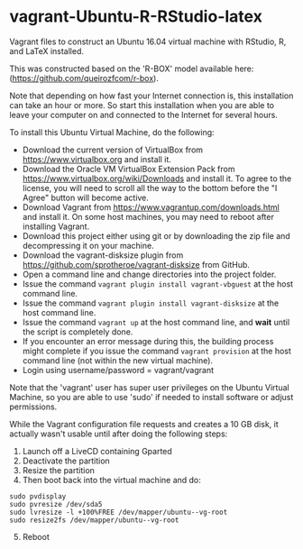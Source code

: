 # vagrant-Ubuntu-R-RStudio-latex

Vagrant files to construct an Ubuntu 16.04 virtual machine with RStudio, R, and LaTeX installed.

This was constructed based on the 'R-BOX' model available here: (https://github.com/queirozfcom/r-box).

Note that depending on how fast your Internet connection is, this installation can take an hour or more.  So start this installation when you are able to leave your computer on and connected to the Internet for several hours.

To install this Ubuntu Virtual Machine, do the following:

 - Download the current version of VirtualBox from https://www.virtualbox.org and install it.
 - Download the Oracle VM VirtualBox Extension Pack from https://www.virtualbox.org/wiki/Downloads and install it.  To agree to the license, you will need to scroll all the way to the bottom before the "I Agree" button will become active.
 - Download Vagrant from https://www.vagrantup.com/downloads.html and install it.  On some host machines, you may need to reboot after installing Vagrant.
 - Download this project either using git or by downloading the zip file and decompressing it on your machine.
 - Download the vagrant-disksize plugin from https://github.com/sprotheroe/vagrant-disksize from GitHub.
 - Open a command line and change directories into the project folder. 
 - Issue the command `vagrant plugin install vagrant-vbguest` at the host command line.
 - Issue the command `vagrant plugin install vagrant-disksize` at the host command line.
 - Issue the command `vagrant up` at the host command line, and **wait** until the script is completely done.
 - If you encounter an error message during this, the building process might complete if you issue the command `vagrant provision` at the host command line (not within the new virtual machine).
 - Login using username/password = vagrant/vagrant

Note that the 'vagrant' user has super user privileges on the Ubuntu Virtual Machine, so you are able to use 'sudo' if needed to install software or adjust permissions.

While the Vagrant configuration file requests and creates a 10 GB disk, it actually wasn't usable until after doing the following steps:

1. Launch off a LiveCD containing Gparted
2. Deactivate the partition
3. Resize the partition
4. Then boot back into the virtual machine and do:
```
sudo pvdisplay 
sudo pvresize /dev/sda5
sudo lvresize -l +100%FREE /dev/mapper/ubuntu--vg-root
sudo resize2fs /dev/mapper/ubuntu--vg-root
```
5. Reboot
